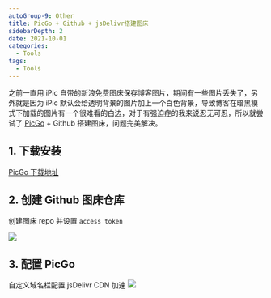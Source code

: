 ```yaml
---
autoGroup-9: Other
title: PicGo + Github + jsDelivr搭建图床
sidebarDepth: 2
date: 2021-10-01
categories:
  - Tools
tags:
  - Tools
---
```


之前一直用 iPic 自带的新浪免费图床保存博客图片，期间有一些图片丢失了，另外就是因为 iPic 默认会给透明背景的图片加上一个白色背景，导致博客在暗黑模式下加载的图片有一个很难看的白边，对于有强迫症的我来说忍无可忍，所以就尝试了 [PicGo](https://github.com/Molunerfinn/PicGo) + Github 搭建图床，问题完美解决。

## 1. 下载安装

[PicGo 下载地址](https://github.com/Molunerfinn/PicGo/releases)

## 2. 创建 Github 图床仓库

创建图床 repo 并设置 `access token`

![](https://cdn.jsdelivr.net/gh/tienouc/blog-img/202110092218962.png)

## 3. 配置 PicGo

自定义域名栏配置 jsDelivr CDN 加速
![](https://cdn.jsdelivr.net/gh/tienouc/blog-img/202110092219859.png)
